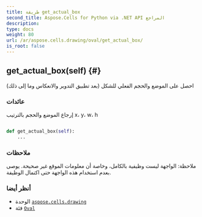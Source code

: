 ```yaml
---
title: طريقة get_actual_box
second_title: Aspose.Cells for Python via .NET API المراجع
description:
type: docs
weight: 80
url: /ar/aspose.cells.drawing/oval/get_actual_box/
is_root: false
---
```

##  get_actual_box(self) {#}
احصل على الموضع والحجم الفعلي للشكل (بعد تطبيق التدوير والانعكاس وما إلى ذلك)


###  عائدات

إرجاع الموضع والحجم بالترتيب x، y، w، h


```python

def get_actual_box(self):
    ...
```


###  ملاحظات

ملاحظة: الواجهة ليست وظيفية بالكامل، وخاصة أن معلومات الموقع غير صحيحة. يوصى بعدم استخدام هذه الواجهة حتى اكتمال الوظيفة.


###  أنظر أيضا

* الوحدة [`aspose.cells.drawing`](../../)
* فئة [`Oval`](/cells/python-net/ar/aspose.cells.drawing/oval)
